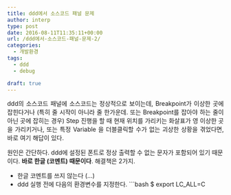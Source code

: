 ```yaml
---
title: ddd에서 소스코드 패널 문제
author: interp
type: post
date: 2016-08-11T11:35:11+00:00
url: /ddd에서-소스코드-패널-문제-2/
categories:
  - 개발환경
tags:
  - ddd
  - debug

draft: true
---
```

<p style="text-align: justify;">
  ddd의 소스코드 패널에 소스코드는 정상적으로 보이는데, Breakpoint가 이상한 곳에 잡힌다거나 (특히 줄 시작이 아니라 줄 한가운데. 또는 Breakpoint를 잡아야 하는 줄이 아닌 곳에 잡히는 경우) Step 진행을 할 때 현재 위치를 가리키는 화살표가 영 이상한 곳을 가리키거나, 또는 특정 Variable 을 더블클릭할 수가 없는 괴상한 상황을 겪었다면, 바로 여기 해답이 있다.
</p>

원인은 간단하다. ddd에 설정된 폰트로 정상 출력할 수 없는 문자가 포함되어 있기 때문이다. **바로 한글 (코멘트) 때문이다**. 해결책은 2가지.

  * 한글 코멘트를 쓰지 않는다 (&#8230;)
  * ddd 실행 전에 다음의 환경변수를 지정한다. ```bash
$ export LC_ALL=C
```
